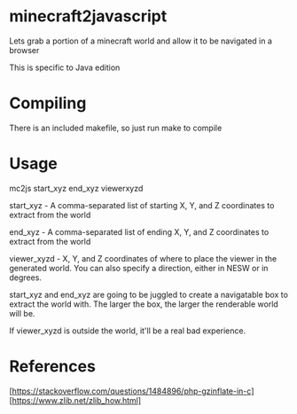 # minecraft2javascript
Lets grab a portion of a minecraft world and allow it to be navigated in a browser

This is specific to Java edition

# Compiling

There is an included makefile, so just run make to compile

# Usage

mc2js start_xyz end_xyz viewerxyzd

start_xyz - A comma-separated list of starting X, Y, and Z coordinates to extract from the world

end_xyz - A comma-separated list of ending X, Y, and Z coordinates to extract from the world

viewer_xyzd - X, Y, and Z coordinates of where to place the viewer in the generated world. You can also specify a direction, either in NESW or in degrees.

start_xyz and end_xyz are going to be juggled to create a navigatable box to extract the world with. The larger the box, the larger the renderable world will be.

If viewer_xyzd is outside the world, it'll be a real bad experience.

# References

[https://stackoverflow.com/questions/1484896/php-gzinflate-in-c]
[https://www.zlib.net/zlib_how.html]

